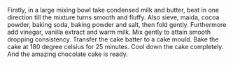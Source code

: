Firstly, in a large mixing bowl take condensed milk and butter, beat in one direction till the mixture turns smooth and fluffy.
Also sieve, maida, cocoa powder, baking soda, baking powder and salt, then fold gently.
Furthermore add vinegar, vanilla extract and warm milk.
Mix gently to attain smooth dropping consistency.
Transfer the cake batter to a cake mould.
Bake the cake at 180 degree celsius for 25 minutes.
Cool down the cake completely.
And the amazing chocolate cake is ready.